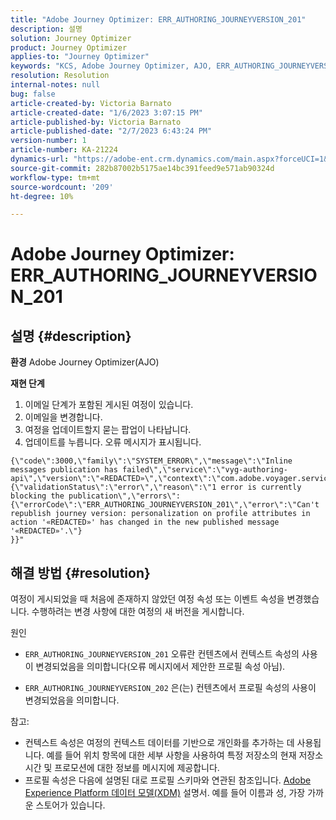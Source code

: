 ```yaml
---
title: "Adobe Journey Optimizer: ERR_AUTHORING_JOURNEYVERSION_201"
description: 설명
solution: Journey Optimizer
product: Journey Optimizer
applies-to: "Journey Optimizer"
keywords: "KCS, Adobe Journey Optimizer, AJO, ERR_AUTHORING_JOURNEYVERSION_201, 여정이 게시되지 않음"
resolution: Resolution
internal-notes: null
bug: false
article-created-by: Victoria Barnato
article-created-date: "1/6/2023 3:07:15 PM"
article-published-by: Victoria Barnato
article-published-date: "2/7/2023 6:43:24 PM"
version-number: 1
article-number: KA-21224
dynamics-url: "https://adobe-ent.crm.dynamics.com/main.aspx?forceUCI=1&pagetype=entityrecord&etn=knowledgearticle&id=da5d0dcb-d38d-ed11-81ac-6045bd006239"
source-git-commit: 282b87002b5175ae14bc391feed9e571ab90324d
workflow-type: tm+mt
source-wordcount: '209'
ht-degree: 10%

---
```


# Adobe Journey Optimizer: ERR_AUTHORING_JOURNEYVERSION_201

## 설명 {#description}

<b>환경</b>
Adobe Journey Optimizer(AJO)


<b>재현 단계</b>
1. 이메일 단계가 포함된 게시된 여정이 있습니다.
2. 이메일을 변경합니다.
3. 여정을 업데이트할지 묻는 팝업이 나타납니다.
4. 업데이트를 누릅니다. 오류 메시지가 표시됩니다.



```
{\"code\":3000,\"family\":\"SYSTEM_ERROR\",\"message\":\"Inline messages publication has failed\",\"service\":\"vyg-authoring-api\",\"version\":\"«REDACTED»\",\"context\":\"com.adobe.voyager.service.authoring.restapis.v1_0.JourneyVersionsService:1864\",\"uid\":\"«REDACTED»\",\"extraInfo\":{\"validationStatus\":\"error\",\"reason\":\"1 error is currently blocking the publication\",\"errors\":
{\"errorCode\":\"ERR_AUTHORING_JOURNEYVERSION_201\",\"error\":\"Can't republish journey version: personalization on profile attributes in action '«REDACTED»' has changed in the new published message '«REDACTED»'.\"}
}}"
```



## 해결 방법 {#resolution}


여정이 게시되었을 때 처음에 존재하지 않았던 여정 속성 또는 이벤트 속성을 변경했습니다. 수행하려는 변경 사항에 대한 여정의 새 버전을 게시합니다.


원인
- `ERR_AUTHORING_JOURNEYVERSION_201` 오류란 컨텐츠에서 컨텍스트 속성의 사용이 변경되었음을 의미합니다(오류 메시지에서 제안한 프로필 속성 아님).


- `ERR_AUTHORING_JOURNEYVERSION_202` 은(는) 컨텐츠에서 프로필 속성의 사용이 변경되었음을 의미합니다.


참고:

- 컨텍스트 속성은 여정의 컨텍스트 데이터를 기반으로 개인화를 추가하는 데 사용됩니다. 예를 들어 위치 항목에 대한 세부 사항을 사용하여 특정 저장소의 현재 저장소 시간 및 프로모션에 대한 정보를 메시지에 제공합니다.
- 프로필 속성은 다음에 설명된 대로 프로필 스키마와 연관된 참조입니다. [Adobe Experience Platform 데이터 모델(XDM)](https://experienceleague.adobe.com/docs/experience-platform/xdm/home.html?lang=ko) 설명서. 예를 들어 이름과 성, 가장 가까운 스토어가 있습니다.

